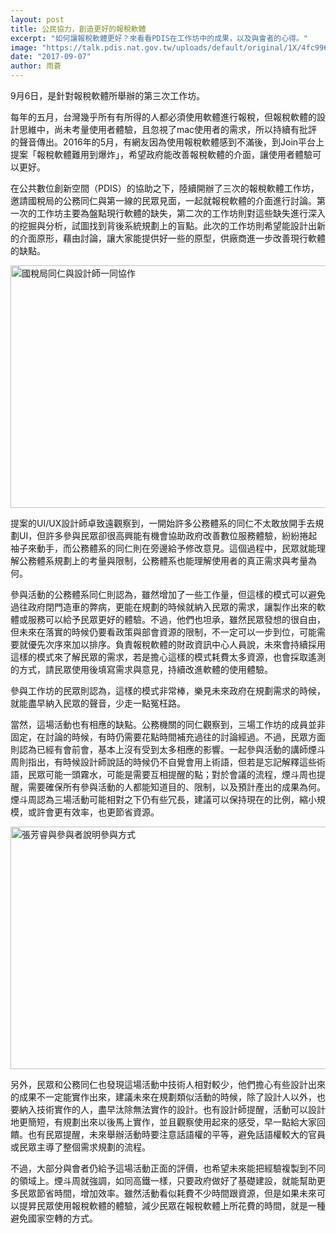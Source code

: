 ```yaml
---
layout: post
title: 公民協力，創造更好的報稅軟體
excerpt: "如何讓報稅軟體更好？來看看PDIS在工作坊中的成果，以及與會者的心得。"
image: "https://talk.pdis.nat.gov.tw/uploads/default/original/1X/4fc996db908da9ff4674044e42792ac42d3defaf.JPG"
date: "2017-09-07"
author: 雨蒼
---
```


9月6日，是針對報稅軟體所舉辦的第三次工作坊。

每年的五月，台灣幾乎所有有所得的人都必須使用軟體進行報稅，但報稅軟體的設計思維中，尚未考量使用者體驗，且忽視了mac使用者的需求，所以持續有批評的聲音傳出。2016年的5月，有網友因為使用報稅軟體感到不滿後，到Join平台上提案「報稅軟體難用到爆炸」，希望政府能改善報稅軟體的介面，讓使用者體驗可以更好。

在公共數位創新空間（PDIS）的協助之下，陸續開辦了三次的報稅軟體工作坊，邀請國稅局的公務同仁與第一線的民眾見面，一起就報稅軟體的介面進行討論。第一次的工作坊主要為盤點現行軟體的缺失，第二次的工作坊則對這些缺失進行深入的挖掘與分析，試圖找到背後系統規劃上的盲點。此次的工作坊則希望能設計出新的介面原形，藉由討論，讓大家能提供好一些的原型，供廠商進一步改善現行軟體的缺點。

<img src="https://talk.pdis.nat.gov.tw/uploads/default/original/1X/4fc996db908da9ff4674044e42792ac42d3defaf.JPG" width="690" height="388" alt="國稅局同仁與設計師一同協作">

提案的UI/UX設計師卓致遠觀察到，一開始許多公務體系的同仁不太敢放開手去規劃UI，但許多參與民眾卻很高興能有機會協助政府改善數位服務體驗，紛紛捲起袖子來動手，而公務體系的同仁則在旁邊給予修改意見。這個過程中，民眾就能理解公務體系規劃上的考量與限制，公務體系也能理解使用者的真正需求與考量為何。

參與活動的公務體系同仁則認為，雖然增加了一些工作量，但這樣的模式可以避免過往政府閉門造車的弊病，更能在規劃的時候就納入民眾的需求，讓製作出來的軟體或服務可以給予民眾更好的體驗。不過，他們也坦承，雖然民眾發想的很自由，但未來在落實的時候仍要看政策與部會資源的限制，不一定可以一步到位，可能需要就優先次序來加以排序。負責報稅軟體的財政資訊中心人員說，未來會持續採用這樣的模式來了解民眾的需求，若是擔心這樣的模式耗費太多資源，也會採取遙測的方式，請民眾使用後填寫需求與意見，持續改進軟體的使用體驗。

參與工作坊的民眾則認為，這樣的模式非常棒，樂見未來政府在規劃需求的時候，就能盡早納入民眾的聲音，少走一點冤枉路。

當然，這場活動也有相應的缺點。公務機關的同仁觀察到，三場工作坊的成員並非固定，在討論的時候，有時仍需要花點時間補充過往的討論經過。不過，民眾方面則認為已經有會前會，基本上沒有受到太多相應的影響。一起參與活動的講師煙斗周則指出，有時候設計師說話的時候仍不自覺會用上術語，但若是忘記解釋這些術語，民眾可能一頭霧水，可能是需要互相提醒的點；對於會議的流程，煙斗周也提醒，需要確保所有參與活動的人都能知道目的、限制，以及預計產出的成果為何。煙斗周認為三場活動可能相對之下仍有些冗長，建議可以保持現在的比例，縮小規模，或許會更有效率，也更節省資源。

<img src="https://talk.pdis.nat.gov.tw/uploads/default/original/1X/d6b9aca88d509ede94877425608ef13c21cdf58b.JPG" width="690" height="388" alt="張芳睿與參與者說明參與方式">

另外，民眾和公務同仁也發現這場活動中技術人相對較少，他們擔心有些設計出來的成果不一定能實作出來，建議未來在規劃類似活動的時候，除了設計人以外，也要納入技術實作的人，盡早汰除無法實作的設計。也有設計師提醒，活動可以設計地更簡短，有規劃出來以後馬上實作，並且觀察使用起來的感受，早一點給大家回饋。也有民眾提醒，未來舉辦活動時要注意話語權的平等，避免話語權較大的官員或民眾主導了整個需求規劃的流程。

不過，大部分與會者仍給予這場活動正面的評價，也希望未來能把經驗複製到不同的領域上。煙斗周就強調，如同高鐵一樣，只要政府做好了基礎建設，就能幫助更多民眾節省時間，增加效率。雖然活動看似耗費不少時間跟資源，但是如果未來可以提昇民眾使用報稅軟體的體驗，減少民眾在報稅軟體上所花費的時間，就是一種避免國家空轉的方式。

